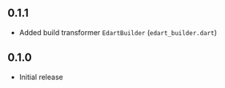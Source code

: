 ## 0.1.1

- Added build transformer `EdartBuilder` (`edart_builder.dart`)

## 0.1.0

- Initial release
